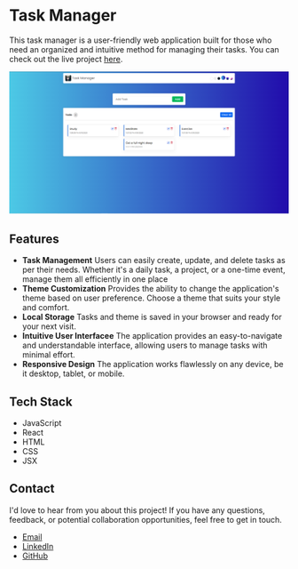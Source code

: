 # Task Manager  

This task manager is a user-friendly web application built for those who need an organized and intuitive method for managing their tasks. You can check out the live project [here](https://britzkys-task-manager.netlify.app).

![Portfolio Screenshot](src/assets/task-manager.PNG)

## Features

- **Task Management**  Users can easily create, update, and delete tasks as per their needs. Whether it's a daily task, a project, or a one-time event, manage them all efficiently in one place
- **Theme Customization** Provides the ability to change the application's theme based on user preference. Choose a theme that suits your style and comfort.
- **Local Storage** Tasks and theme is saved in your browser and ready for your next visit. 
- **Intuitive User Interfacee** The application provides an easy-to-navigate and understandable interface, allowing users to manage tasks with minimal effort.
- **Responsive Design** The application works flawlessly on any device, be it desktop, tablet, or mobile.

## Tech Stack
- JavaScript
- React
- HTML
- CSS
- JSX

## Contact

I'd love to hear from you about this project! If you have any questions, feedback, or potential collaboration opportunities, feel free to get in touch.

- [Email](mailto:johnclapper89@gmail.com)
- [LinkedIn](https://www.linkedin.com/in/john-clapper-476069192)
- [GitHub](https://github.com/britzky)
